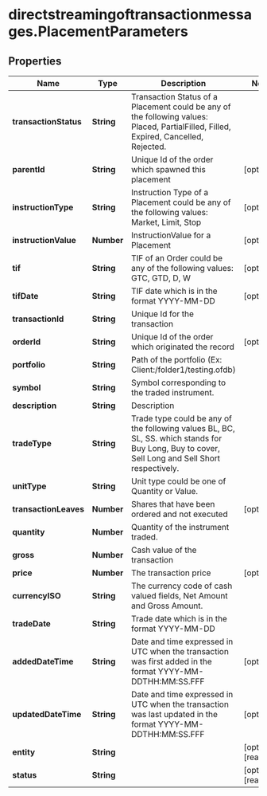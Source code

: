 # directstreamingoftransactionmessages.PlacementParameters

## Properties

Name | Type | Description | Notes
------------ | ------------- | ------------- | -------------
**transactionStatus** | **String** | Transaction Status of a Placement could be any of the following values: Placed, PartialFilled, Filled, Expired, Cancelled, Rejected. | 
**parentId** | **String** | Unique Id of the order which spawned this placement | [optional] 
**instructionType** | **String** | Instruction Type of a Placement could be any of the following values: Market, Limit, Stop | [optional] 
**instructionValue** | **Number** | InstructionValue for a Placement | [optional] 
**tif** | **String** | TIF of an Order could be any of the following values: GTC, GTD, D, W | [optional] 
**tifDate** | **String** | TIF date which is in the format YYYY-MM-DD | [optional] 
**transactionId** | **String** | Unique Id for the transaction | 
**orderId** | **String** | Unique Id of the order which originated the record | [optional] 
**portfolio** | **String** | Path of the portfolio (Ex: Client:/folder1/testing.ofdb) | 
**symbol** | **String** | Symbol corresponding to the traded instrument. | 
**description** | **String** | Description | 
**tradeType** | **String** | Trade type could be any of the following values BL, BC, SL, SS.  which stands for Buy Long, Buy to cover, Sell Long and Sell Short respectively. | 
**unitType** | **String** | Unit type could be one of Quantity or Value. | 
**transactionLeaves** | **Number** | Shares that have been ordered and not executed | [optional] 
**quantity** | **Number** | Quantity of the instrument traded. | 
**gross** | **Number** | Cash value of the transaction | 
**price** | **Number** | The transaction price | [optional] 
**currencyISO** | **String** | The currency code of cash valued fields, Net Amount and Gross Amount. | 
**tradeDate** | **String** | Trade date which is in the format YYYY-MM-DD | 
**addedDateTime** | **String** | Date and time expressed in UTC when the transaction was first added in the format YYYY-MM-DDTHH:MM:SS.FFF | [optional] 
**updatedDateTime** | **String** | Date and time expressed in UTC when the transaction was last updated in the format YYYY-MM-DDTHH:MM:SS.FFF | [optional] 
**entity** | **String** |  | [optional] [readonly] 
**status** | **String** |  | [optional] [readonly] 


